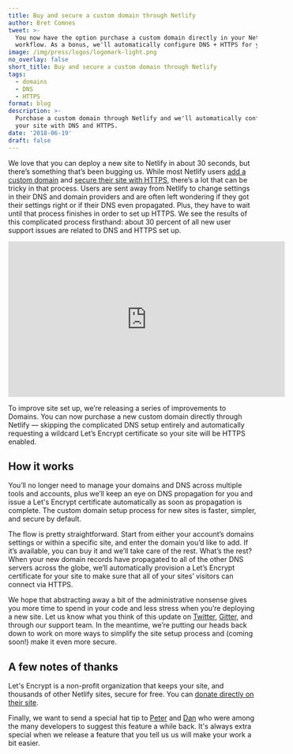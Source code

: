 ```yaml
---
title: Buy and secure a custom domain through Netlify
author: Bret Comnes
tweet: >-
  You now have the option purchase a custom domain directly in your Netlify
  workflow. As a bonus, we'll automatically configure DNS + HTTPS for you!
image: /img/press/logos/logomark-light.png
no_overlay: false
short_title: Buy and secure a custom domain through Netlify
tags:
  - domains
  - DNS
  - HTTPS
format: blog
description: >-
  Purchase a custom domain through Netlify and we'll automatically configure
  your site with DNS and HTTPS.
date: '2018-06-19'
draft: false
---
```

We love that you can deploy a new site to Netlify in about 30 seconds, but there’s something that’s been bugging us. While most Netlify users [add a custom domain](/docs/custom-domains/) and [secure their site with HTTPS](/docs/ssl/), there’s a lot that can be tricky in that process. Users are sent away from Netlify to change settings in their DNS and domain providers and are often left wondering if they got their settings right or if their DNS even propagated. Plus, they have to wait until that process finishes in order to set up HTTPS. We see the results of this complicated process firsthand: about 30 percent of all new user support issues are related to DNS and HTTPS set up. 

<iframe width="560" height="315" src="https://www.youtube.com/embed/cD91ojka1uU?rel=0&amp;controls=1&amp;showinfo=0" frameborder="0" allow="autoplay; encrypted-media" allowfullscreen></iframe>

To improve site set up, we’re releasing a series of improvements to Domains. You can now purchase a new custom domain directly through Netlify — skipping the complicated DNS setup entirely and automatically requesting a wildcard Let’s Encrypt certificate so your site will be HTTPS enabled. 

## How it works

You’ll no longer need to manage your domains and DNS across multiple tools and accounts, plus we’ll keep an eye on DNS propagation for you and issue a Let's Encrypt certificate automatically as soon as propagation is complete.  The custom domain setup process for new sites is faster, simpler, and secure by default. 

The flow is pretty straightforward. Start from either your account’s domains settings or within a specific site, and enter the domain you’d like to add. If it’s available, you can buy it and we’ll take care of the rest. What’s the rest? When your new domain records have propagated to all of the other DNS servers across the globe, we’ll automatically provision a Let’s Encrypt certificate for your site to make sure that all of your sites’ visitors can connect via HTTPS. 

We hope that abstracting away a bit of the administrative nonsense gives you more time to spend in your code and less stress when you’re deploying a new site. Let us know what you think of this update on [Twitter](https://twitter.com/netlify), [Gitter](https://gitter.im/netlify/community), and through our support team. In the meantime, we’re putting our heads back down to work on more ways to simplify the site setup process and (coming soon!) make it even more secure.

## A few notes of thanks

Let's Encrypt is a non-profit organization that keeps your site, and thousands of other Netlify sites, secure for free. You can [donate directly on their site](https://letsencrypt.org/donate/). 

Finally, we want to send a special hat tip to [Peter](https://twitter.com/petervangrieken/status/968525636494135298) and [Dan](https://twitter.com/danseethaler/status/944681312861999104) who were among the many developers to suggest this feature a while back. It's always extra special when we release a feature that you tell us us will make your work a bit easier.
